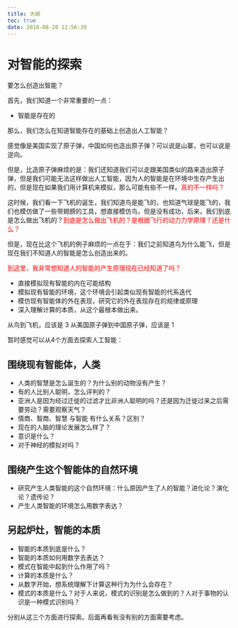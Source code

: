 ```yaml
---
title: 大纲
toc: true
date: 2018-08-20 12:56:39
---
```



# 对智能的探索

要怎么创造出智能？

首先，我们知道一个非常重要的一点：

- 智能是存在的

那么，我们怎么在知道智能存在的基础上创造出人工智能？

感觉像是美国实现了原子弹，中国如何也造出原子弹？可以说是山寨，也可以说是逆向。

但是，比造原子弹麻烦的是：我们还知道我们可以走跟美国类似的路来造出原子弹，但是我们可能无法这样做出人工智能，因为人的智能是在环境中生存产生出的，但是现在如果我们用计算机来模拟，那么可能有些不一样。<span style="color:red;">真的不一样吗？</span>


这时候，我们看一下飞机的诞生，我们知道鸟是能飞的，也知道气球是能飞的，我们也模仿做了一些带翅膀的工具，想直接模仿鸟，但是没有成功，后来，我们到底是怎么做出飞机的？<span style="color:red;">到底是怎么做出飞机的？是根据飞行的动力力学原理？还是什么？</span>

但是，现在比这个飞机的例子麻烦的一点在于：我们之前知道鸟为什么能飞，但是现在我们不知道人的智能是怎么创造出来的。


<span style="color:red;">到这里，我非常想知道人的智能的产生原理现在已经知道了吗？</span>


- 直接模拟现有智能的内在可能结构
- 模拟现有智能的环境，这个环境会引起类似现有智能的代系迭代
- 模仿现有智能体的外在表现，研究它的外在表现存在的规律或原理
- 深入理解计算的本质，从这个最根本做出来。


从鸟到飞机，应该是 3
从美国原子弹到中国原子弹，应该是 1



暂时感觉可以从4个方面去探索人工智能：

## 围绕现有智能体，人类

- 人类的智慧是怎么诞生的？为什么别的动物没有产生？
- 有的人比别人聪明，怎么评判的？
- 亚洲人是因为经过迁徙的过滤才比非洲人聪明的吗？还是因为迁徙过来之后需要劳动？需要观察天气？
- 情商、智商、智慧 与智能 有什么关系？区别？
- 现在的人脑的理论发展怎么样了？
- 意识是什么？
- 对于神经的模拟对吗？


## 围绕产生这个智能体的自然环境

- 研究产生人类智能的这个自然环境：什么原因产生了人的智能？进化论？演化论？遗传论？
- 产生人类智能的环境怎么用数字表达？


## 另起炉灶，智能的本质

- 智能的本质到底是什么？
- 智能的本质如何用数字去表达？
- 模式在智能中起到什么作用了吗？
- 计算的本质是什么？
- 从数字开始，想系统理解下计算这种行为为什么会存在？
- 模式的本质是什么？对于人来说，模式的识别是怎么做到的？人对于事物的认识是一种模式识别吗？


分别从这三个方面进行探索。后面再看有没有别的方面需要考虑。
